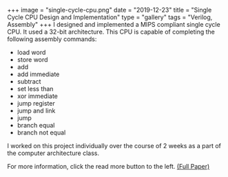 +++
image = "single-cycle-cpu.png"
date = "2019-12-23"
title = "Single Cycle CPU Design and Implementation"
type = "gallery"
tags = "Verilog, Assembly"
+++
I designed and implemented a MIPS compliant single cycle CPU. It used a 32-bit architecture. This CPU is capable of completing the following assembly commands:
- load word
- store word
- add
- add immediate
- subtract
- set less than
- xor immediate
- jump register
- jump and link
- jump
- branch equal
- branch not equal

I worked on this project individually over the course of 2 weeks as a part of the computer architecture class. 

For more information, click the read more button to the left. [(Full Paper)](https://github.com/naviatolin/Single_Cycle_CPU_Lab/blob/master/Single%20Cycle%20CPU.md)
